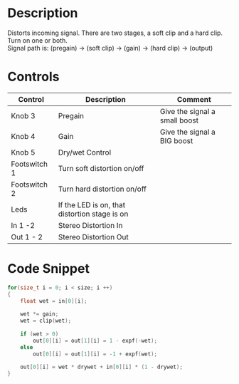 # Description
Distorts incoming signal. There are two stages, a soft clip and a hard clip. Turn on one or both.  
Signal path is: (pregain) -> (soft clip) -> (gain) -> (hard clip) -> (output)  

# Controls
| Control | Description | Comment |
| --- | --- | --- |
| Knob 3 | Pregain| Give the signal a small boost |
| Knob 4 | Gain | Give the signal a BIG boost | 
| Knob 5 | Dry/wet Control | |
| Footswitch 1 | Turn soft distortion on/off | |
| Footswitch 2 | Turn hard distortion on/off | |
| Leds | If the LED is on, that distortion stage is on | |
| In 1 -2  | Stereo Distortion In | |
| Out 1 - 2 | Stereo Distortion Out | |

# Code Snippet  
```cpp    
for(size_t i = 0; i < size; i ++)
{	
	float wet = in[0][i];
		
	wet *= gain;
	wet = clip(wet);
	
	if (wet > 0)
		out[0][i] = out[1][i] = 1 - expf(-wet);
	else
		out[0][i] = out[1][i] = -1 + expf(wet);
	
	out[0][i] = wet * drywet + in[0][i] * (1 - drywet);
}
```
